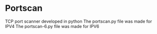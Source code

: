 # Portscan
TCP port scanner developed in python
The portscan.py file was made for IPV4
The portscan-6.py file was made for IPV6

